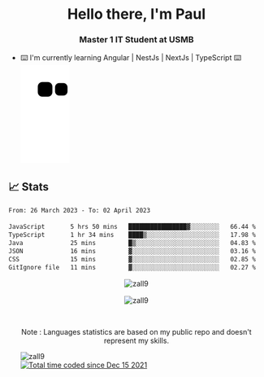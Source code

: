 <h1 align="center">Hello there, I'm Paul</h1> 
<h3 align="center">Master 1 IT Student at USMB </h3>

- ⌨️ I'm currently learning Angular | NestJs | NextJs | TypeScript ⌨️
![Alt text](https://raw.githubusercontent.com/zall9/zall9/output/github-contribution-grid-snake.svg)

## 📈 Stats



<!--START_SECTION:waka-->

```text
From: 26 March 2023 - To: 02 April 2023

JavaScript       5 hrs 50 mins   ████████████████▓░░░░░░░░   66.44 %
TypeScript       1 hr 34 mins    ████▒░░░░░░░░░░░░░░░░░░░░   17.98 %
Java             25 mins         █▒░░░░░░░░░░░░░░░░░░░░░░░   04.83 %
JSON             16 mins         ▓░░░░░░░░░░░░░░░░░░░░░░░░   03.16 %
CSS              15 mins         ▓░░░░░░░░░░░░░░░░░░░░░░░░   02.85 %
GitIgnore file   11 mins         ▓░░░░░░░░░░░░░░░░░░░░░░░░   02.27 %
```

<!--END_SECTION:waka-->
<p  align="center"><img align="center" src="https://github-readme-streak-stats.herokuapp.com/?user=zall9&theme=tokyonight" alt="zall9" /></p>
<p  align="center"><img align="center" src="https://github-readme-stats.vercel.app/api/top-langs?username=zall9&show_icons=true&locale=en&layout=compact&theme=tokyonight" alt="zall9" /></p>
<br>
<p  align="center">Note : Languages statistics are based on my public repo and doesn't represent my skills.</p>
<p>
  <ul style="list-style-type: none;">
    <li align="left"><img src="https://komarev.com/ghpvc/?username=zall9&label=Profile%20views&color=0e75b6&style=for-the-badge" alt="zall9" /></li>
    <li align="left"> <a href="https://wakatime.com/@7e787948-bc72-4702-af7b-d57420a332e8"><img src="https://wakatime.com/badge/user/7e787948-bc72-4702-af7b-d57420a332e8.svg?style=for-the-badge" alt="Total time coded since Dec 15 2021" /></a> </li>
  </ul>
</p>

